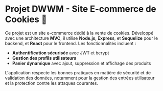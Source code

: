 # Projet DWWM - Site E-commerce de Cookies 🍪

Ce projet est un site e-commerce dédié à la vente de cookies. Développé avec une architecture **MVC**, il utilise **Node.js**, **Express**, et **Sequelize** pour le backend, et **React** pour le frontend. Les fonctionnalités incluent :

- **Authentification sécurisée** avec JWT et bcrypt
- **Gestion des profils utilisateurs**
- **Panier dynamique** avec ajout, suppression et affichage des produits


L'application respecte les bonnes pratiques en matière de sécurité et de validation des données, notamment pour la gestion des entrées utilisateur et la protection contre les attaques courantes.


